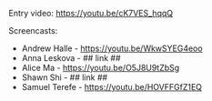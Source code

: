 Entry video: https://youtu.be/cK7VES_hqqQ

Screencasts:
 - Andrew Halle - https://youtu.be/WkwSYEG4eoo
 - Anna Leskova - ## link ##
 - Alice Ma - https://youtu.be/O5J8U9tZbSg
 - Shawn Shi - ## link ##
 - Samuel Terefe - https://youtu.be/HOVFFGfZ1EQ
